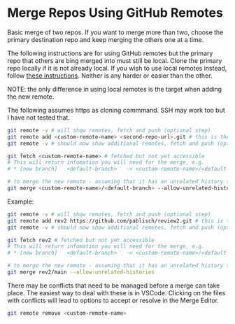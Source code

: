 # Merge Repos Using GitHub Remotes

Basic merge of two repos. If you want to merge more than two, choose the primary destination repo and keep merging the others one at a time.

The following instructions are for using GitHub remotes but the primary repo that others are bing merged into must still be local. Clone the primary repo locally if it is not already local. If you wish to use local remotes instead, follow [these instructions](https://github.com/pablisch/merge-repositories/blob/main/merge_using_local_remotes.md). Neither is any harder or easier than the other.

NOTE: the only difference in using local remotes is the target when adding the new remote.

The following assumes https as cloning commmand. SSH may work too but I have not tested that.

```bash
git remote -v # will show remotes, fetch and push (optional step)
git remote add <custom-remote-name> <second-repo-url>.git # this is the same as the HTTPS cloning code
git remote -v # should now show additional remotes, fetch and push (optional step)

git fetch <custom-remote-name> # fetched but not yet accessible
# This will return infomation you will need for the merge, e.g.
# * [new branch]   <default-branch>   -> <custom-remote-name>/<default-branch>

# to merge the new remote - assuming that it has an unrelated history to the original remote
git merge <custom-remote-name>/<default-branch> --allow-unrelated-histories
```
Example:
```bash
git remote -v # will show remotes, fetch and push (optional step)
git remote add rev2 https://github.com/pablisch/review2.git # this is the same as the HTTPS cloning code
git remote -v # should now show additional remotes, fetch and push (optional step)

git fetch rev2 # fetched but not yet accessible
# This will return infomation you will need for the merge, e.g.
# * [new branch]   <default-branch>   -> <custom-remote-name>/<default-branch>

# to merge the new remote - assuming that it has an unrelated history to the original remote
git merge rev2/main --allow-unrelated-histories
```

There may be conflicts that need to be managed before a merge can take place. The easiest way to deal with these is in VSCode. Clicking on the files with conflicts will lead to options to accept or resolve in the Merge Editor.

```bash
git remote remove <custom-remote-name>
```

